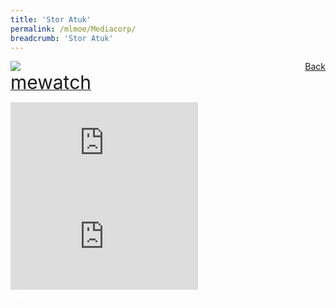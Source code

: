```yaml
---
title: 'Stor Atuk'
permalink: /mlmoe/Mediacorp/
breadcrumb: 'Stor Atuk'
---
```

<!-- Global site tag (gtag.js) - Google Ads: 726049306 -->
<script async src="https://www.googletagmanager.com/gtag/js?id=AW-726049306"></script>
<script>
  window.dataLayer = window.dataLayer || [];
  function gtag(){dataLayer.push(arguments);}
  gtag('js', new Date());

  gtag('config', 'AW-726049306');
</script>
<a href="/exhibits/Pameran- Bahasa- Melayu-Malay-Language-Exhibitions-e/Community-Partners/" style="float:right;">Back</a>
 <img src="/images/MTLS2021-Mediacorp_ML_Final.jpg"> <br/>
 <a href=" www.mewatch.sg/show/Stor-Atuk-194915 " target="_blank"><span style="font-size: 30px;">mewatch</span></a> <br/>
 
  <div class="video-container">
  <iframe src=" https://youtu.be/embed/5iCbXKX0jSs " frameborder="0" allow="accelerometer; autoplay; encrypted-media; gyroscope; picture-in-picture" allowfullscreen></iframe> <br/>
  
  <div class="video-container">
  <iframe src=" https://youtu.be/embed/m-4PdE9hX1U " frameborder="0" allow="accelerometer; autoplay; encrypted-media; gyroscope; picture-in-picture" allowfullscreen></iframe>
 
<div class="btntop"><a href="#top" style="text-decoration:none;"><span style="color:white"><b>Top</b></span></a></div>
